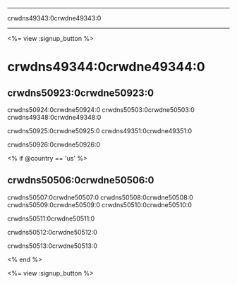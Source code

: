 * * *

crwdns49343:0crwdne49343:0

* * *

<%= view :signup_button %>

# crwdns49344:0crwdne49344:0

## crwdns50923:0crwdne50923:0

crwdns50924:0crwdne50924:0 crwdns50503:0crwdne50503:0 crwdns49348:0crwdne49348:0

crwdns50925:0crwdne50925:0 crwdns49351:0crwdne49351:0

crwdns50926:0crwdne50926:0

<% if @country == 'us' %>

## crwdns50506:0crwdne50506:0

crwdns50507:0crwdne50507:0 crwdns50508:0crwdne50508:0 crwdns50509:0crwdne50509:0 crwdns50510:0crwdne50510:0

crwdns50511:0crwdne50511:0

crwdns50512:0crwdne50512:0

crwdns50513:0crwdne50513:0

<% end %>

<%= view :signup_button %>